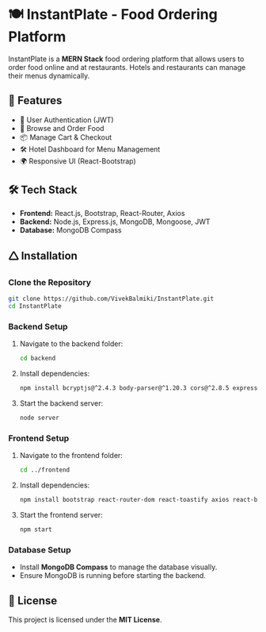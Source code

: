 # 🍽️ InstantPlate - Food Ordering Platform

InstantPlate is a **MERN Stack** food ordering platform that allows users to order food online and at restaurants. Hotels and restaurants can manage their menus dynamically.

## 🚀 Features
- 🔐 User Authentication (JWT)
- 🍔 Browse and Order Food
- 📦 Manage Cart & Checkout
- 🛠️ Hotel Dashboard for Menu Management
- 🌍 Responsive UI (React-Bootstrap)

## 🛠️ Tech Stack
- **Frontend:** React.js, Bootstrap, React-Router, Axios
- **Backend:** Node.js, Express.js, MongoDB, Mongoose, JWT
- **Database:** MongoDB Compass

## 🛆 Installation

### **Clone the Repository**
```sh
git clone https://github.com/VivekBalmiki/InstantPlate.git
cd InstantPlate
```

### **Backend Setup**
1. Navigate to the backend folder:
   ```sh
   cd backend
   ```
2. Install dependencies:
   ```sh
   npm install bcryptjs@^2.4.3 body-parser@^1.20.3 cors@^2.8.5 express@^4.21.1 jsonwebtoken@^9.0.2 mongoose@^8.7.3 nodemon@^3.1.7 swagger-jsdoc@^6.2.8 swagger-ui-express@^5.0.1
   ```
3. Start the backend server:
   ```sh
   node server
   ```

### **Frontend Setup**
1. Navigate to the frontend folder:
   ```sh
   cd ../frontend
   ```
2. Install dependencies:
   ```sh
   npm install bootstrap react-router-dom react-toastify axios react-bootstrap react-icons @fortawesome/react-fontawesome @fortawesome/free-solid-svg-icons
   ```
3. Start the frontend server:
   ```sh
   npm start
   ```

### **Database Setup**
- Install **MongoDB Compass** to manage the database visually.
- Ensure MongoDB is running before starting the backend.

## 🐝 License
This project is licensed under the **MIT License**.
